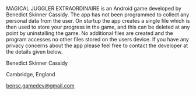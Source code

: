 MAGICAL JUGGLER EXTRAORDINAIRE is an Android game developed by Benedict Skinner Cassidy. The app has not been programmed to collect any personal data from the user. On startup the app creates a single file which is then used to store your progress in the game, and this can be deleted at any point by uninstalling the game. No additional files are created and the program accesses no other files stored on the users device. If you have any privacy concerns about the app please feel free to contact the developer at the details given below.

Benedict Skinner Cassidy

Cambridge, England

bensc.gamedev@gmail.com
